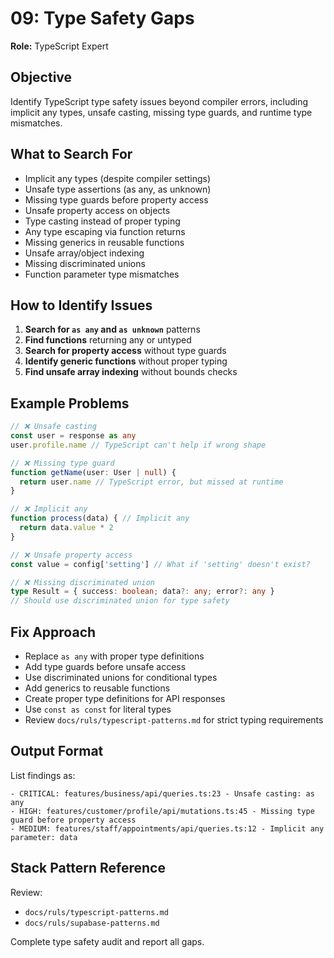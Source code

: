 # 09: Type Safety Gaps

**Role:** TypeScript Expert

## Objective

Identify TypeScript type safety issues beyond compiler errors, including implicit any types, unsafe casting, missing type guards, and runtime type mismatches.

## What to Search For

- Implicit any types (despite compiler settings)
- Unsafe type assertions (as any, as unknown)
- Missing type guards before property access
- Unsafe property access on objects
- Type casting instead of proper typing
- Any type escaping via function returns
- Missing generics in reusable functions
- Unsafe array/object indexing
- Missing discriminated unions
- Function parameter type mismatches

## How to Identify Issues

1. **Search for `as any` and `as unknown`** patterns
2. **Find functions** returning any or untyped
3. **Search for property access** without type guards
4. **Identify generic functions** without proper typing
5. **Find unsafe array indexing** without bounds checks

## Example Problems

```ts
// ❌ Unsafe casting
const user = response as any
user.profile.name // TypeScript can't help if wrong shape

// ❌ Missing type guard
function getName(user: User | null) {
  return user.name // TypeScript error, but missed at runtime
}

// ❌ Implicit any
function process(data) { // Implicit any
  return data.value * 2
}

// ❌ Unsafe property access
const value = config['setting'] // What if 'setting' doesn't exist?

// ❌ Missing discriminated union
type Result = { success: boolean; data?: any; error?: any }
// Should use discriminated union for type safety
```

## Fix Approach

- Replace `as any` with proper type definitions
- Add type guards before unsafe access
- Use discriminated unions for conditional types
- Add generics to reusable functions
- Create proper type definitions for API responses
- Use `const as const` for literal types
- Review `docs/ruls/typescript-patterns.md` for strict typing requirements

## Output Format

List findings as:
```
- CRITICAL: features/business/api/queries.ts:23 - Unsafe casting: as any
- HIGH: features/customer/profile/api/mutations.ts:45 - Missing type guard before property access
- MEDIUM: features/staff/appointments/api/queries.ts:12 - Implicit any parameter: data
```

## Stack Pattern Reference

Review:
- `docs/ruls/typescript-patterns.md`
- `docs/ruls/supabase-patterns.md`

Complete type safety audit and report all gaps.
